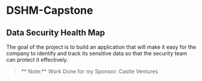 # DSHM-Capstone
## Data Security Health Map

The goal of the project is to build an application that will make it easy for the company to identify and track its sensitive data so that the security team can protect it effectively.


> ** Note:**
> Work Done for my Sponsor: Castle Ventures
